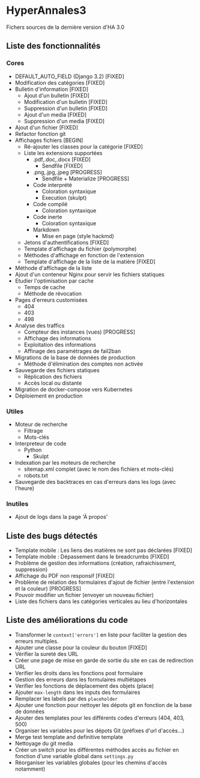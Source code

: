 # HyperAnnales3
Fichers sources de la dernière version d'HA 3.0

## Liste des fonctionnalités

### Cores
- DEFAULT_AUTO_FIELD (Django 3.2) [FIXED]
- Modification des catégories [FIXED]
- Bulletin d'information [FIXED]
  - Ajout d'un bulletin [FIXED]
  - Modification d'un bulletin [FIXED]
  - Suppression d'un bulletin [FIXED]
  - Ajout d'un media [FIXED]
  - Suppression d'un media [FIXED]
- Ajout d'un fichier [FIXED]
- Refactor fonction git
- Affichages fichiers [BEGIN]
  - Ré-ajouter les classes pour la catégorie [FIXED]
  - Liste les extensions supportées
    - .pdf,.doc,.docx [FIXED]
      - Sendfile [FIXED]
    - .png,.jpg,.jpeg [PROGRESS]
      - Sendfile + Materialize [PROGRESS]
    - Code interprété
      - Coloration syntaxique
      - Execution (skulpt)
    - Code compilé
      - Coloration syntaxique
    - Code inerte
      - Coloration syntaxique
    - Markdown
      - Mise en page (style hackmd)
  - Jetons d'authentifications [FIXED]
  - Template d'affichage du fichier (polymorphe)
  - Méthodes d'affichage en fonction de l'extension
  - Template d'affichage de la liste de la matière [FIXED]
- Méthode d'affichage de la liste
- Ajout d'un conteneur Nginx pour servir les fichiers statiques
- Etudier l'optimisation par cache
  - Temps de cache
  - Méthode de révocation
- Pages d'erreurs customisées
    - 404
    - 403
    - 498
- Analyse des traffics
  - Compteur des instances (vues) [PROGRESS]
  - Affichage des informations
  - Exploitation des informations
  - Affinage des paramètrages de fail2ban
- Migrations de la base de données de production
  - Méthode d'élimination des comptes non activée
- Sauvegarde des fichiers statiques
  - Réplication des fichiers
  - Accès local ou distante
- Migration de docker-compose vers Kubernetes
- Déploiement en production

### Utiles
- Moteur de recherche
  - Filtrage
  - Mots-clés
- Interpreteur de code
  - Python
    - Skulpt
- Indexation par les moteurs de recherche
  - sitemap.xml complet (avec le nom des fichiers et mots-clés)
  - robots.txt
- Sauvegarde des backtraces en cas d'erreurs dans les logs (avec l'heure)

### Inutiles
- Ajout de logs dans la page 'À propos'

## Liste des bugs détectés
- Template mobile : Les liens des matières ne sont pas déclarées [FIXED]
- Template mobile : Dépassement dans le breadcrumbs [FIXED]
- Problème de gestion des informations (création, rafraichissment, suppression)
- Affichage du PDF non responsif [FIXED]
- Problème de relation des formulaires d'ajout de fichier (entre l'extension et la couleur) [PROGRESS]
- Pouvoir modifier un fichier (envoyer un nouveau fichier)
- Liste des fichiers dans les catégories verticales au lieu d'horizontales

## Liste des améliorations du code

- Transformer le `context['errors']` en liste pour faciliter la gestion des erreurs multiples.
- Ajouter une classe pour la couleur du bouton [FIXED]
- Vérifier la sureté des URL
- Créer une page de mise en garde de sortie du site en cas de redirection URL
- Verifier les droits dans les fonctions post formulaire
- Gestion des erreurs dans les formulaires multiétapes
- Verifier les fonctions de déplacement des objets (place)
- Ajouter `max-length` dans les inputs des formulaires
- Remplacer les labels par des `placeholder`
- Ajouter une fonction pour nettoyer les dépots git en fonction de la base de données
- Ajouter des templates pour les différents codes d'erreurs (404, 403, 500)
- Organiser les variables pour les dépots Git (préfixes d'url d'accès...)
- Merge test template and definitive template
- Nettoyage du git media
- Créer un switch pour les différentes méthodes accès au fichier en fonction
  d'une variable global dans `settings.py`
- Réorganiser les variables globales (pour les chemins d'accès notamment)
